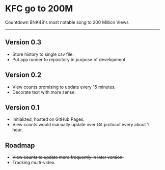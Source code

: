 # KFC go to 200M

Countdown BNK48's most notable song to 200 Million Views

---

## Version 0.3

- Store history to single csv file.
- Put app runner to repository in purpose of development

## Version 0.2

- View counts promising to update every 15 minutes.
- Decorate text with more sense.

## Version 0.1

- Initialized, hosted on GitHub Pages.
- View counts would manually update over Git protocol every about 1 hour.

## Roadmap

- ~~View counts to update more frequently in later version.~~
- Tracking multi-video.
